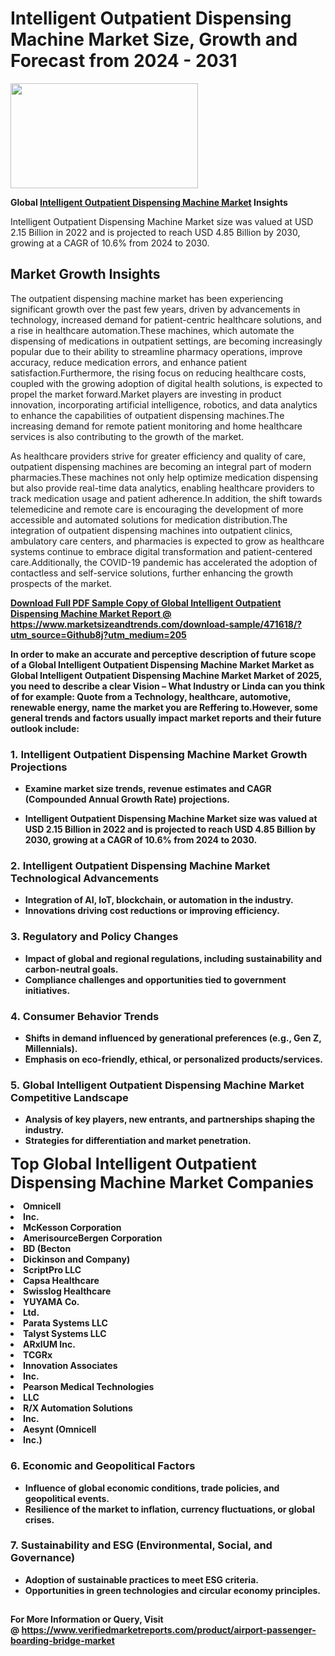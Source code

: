 <H1>Intelligent Outpatient Dispensing Machine Market Size, Growth and Forecast from 2024 - 2031</H1><img class="aligncenter size-medium wp-image-584254" src="https://thirdeyenews.in/wp-content/uploads/2024/09/Global-Market-Research-300x168.jpeg" alt="" width="300" height="168" /><p><strong>Global&nbsp;<a href="https://www.marketsizeandtrends.com/download-sample/471618/?utm_source=Github8j?utm_medium=205">Intelligent Outpatient Dispensing Machine Market</a> Insights</strong></p><p>Intelligent Outpatient Dispensing Machine Market size was valued at USD 2.15 Billion in 2022 and is projected to reach USD 4.85 Billion by 2030, growing at a CAGR of 10.6% from 2024 to 2030.</p><p><h2>Market Growth Insights</h2> <p>The outpatient dispensing machine market has been experiencing significant growth over the past few years, driven by advancements in technology, increased demand for patient-centric healthcare solutions, and a rise in healthcare automation.These machines, which automate the dispensing of medications in outpatient settings, are becoming increasingly popular due to their ability to streamline pharmacy operations, improve accuracy, reduce medication errors, and enhance patient satisfaction.Furthermore, the rising focus on reducing healthcare costs, coupled with the growing adoption of digital health solutions, is expected to propel the market forward.Market players are investing in product innovation, incorporating artificial intelligence, robotics, and data analytics to enhance the capabilities of outpatient dispensing machines.The increasing demand for remote patient monitoring and home healthcare services is also contributing to the growth of the market.</p> <p><strong><a href="#"></a></strong></p> <p>As healthcare providers strive for greater efficiency and quality of care, outpatient dispensing machines are becoming an integral part of modern pharmacies.These machines not only help optimize medication dispensing but also provide real-time data analytics, enabling healthcare providers to track medication usage and patient adherence.In addition, the shift towards telemedicine and remote care is encouraging the development of more accessible and automated solutions for medication distribution.The integration of outpatient dispensing machines into outpatient clinics, ambulatory care centers, and pharmacies is expected to grow as healthcare systems continue to embrace digital transformation and patient-centered care.Additionally, the COVID-19 pandemic has accelerated the adoption of contactless and self-service solutions, further enhancing the growth prospects of the market.</p> <p><strong><a href="#"></p><p><span class=""><strong>Download Full PDF Sample Copy of Global Intelligent Outpatient Dispensing Machine Market Report</strong> @ <a href="https://www.marketsizeandtrends.com/download-sample/471618/?utm_source=Github8j?utm_medium=205" target="_blank">https://www.marketsizeandtrends.com/download-sample/471618/?utm_source=Github8j?utm_medium=205</a></span></p><p>In order to make an accurate and perceptive description of future scope of a Global&nbsp;Intelligent Outpatient Dispensing Machine Market Market as Global&nbsp;Intelligent Outpatient Dispensing Machine Market Market of 2025, you need to describe a clear Vision &ndash; What Industry or Linda can you think of for example: Quote from a Technology, healthcare, automotive, renewable energy, name the market you are Reffering to.However, some general trends and factors usually impact market reports and their future outlook include:</p><h3>1.&nbsp;<strong>Intelligent Outpatient Dispensing Machine Market Growth Projections</strong></h3><ul><li>Examine market size trends, revenue estimates and CAGR (Compounded Annual Growth Rate) projections.</li><li><p>Intelligent Outpatient Dispensing Machine Market size was valued at USD 2.15 Billion in 2022 and is projected to reach USD 4.85 Billion by 2030, growing at a CAGR of 10.6% from 2024 to 2030.</p></li></ul><h3>2.&nbsp;<strong>Intelligent Outpatient Dispensing Machine Market Technological Advancements</strong></h3><ul><li>Integration of AI, IoT, blockchain, or automation in the industry.</li><li>Innovations driving cost reductions or improving efficiency.</li></ul><h3>3.&nbsp;<strong>Regulatory and Policy Changes</strong></h3><ul><li>Impact of global and regional regulations, including sustainability and carbon-neutral goals.</li><li>Compliance challenges and opportunities tied to government initiatives.</li></ul><h3>4.&nbsp;<strong>Consumer Behavior Trends</strong></h3><ul><li>Shifts in demand influenced by generational preferences (e.g., Gen Z, Millennials).</li><li>Emphasis on eco-friendly, ethical, or personalized products/services.</li></ul><h3>5.&nbsp;<strong>Global Intelligent Outpatient Dispensing Machine Market Competitive Landscape</strong></h3><ul><li>Analysis of key players, new entrants, and partnerships shaping the industry.</li><li>Strategies for differentiation and market penetration.</li></ul><p data-pm-slice="1 1 []"><span style="color: inherit; font-family: inherit; font-size: 25px;">Top Global Intelligent Outpatient Dispensing Machine Market Companies</span></p><div class="" data-test-id=""><p><li>Omnicell</li><li> Inc.</li><li> McKesson Corporation</li><li> AmerisourceBergen Corporation</li><li> BD (Becton</li><li> Dickinson and Company)</li><li> ScriptPro LLC</li><li> Capsa Healthcare</li><li> Swisslog Healthcare</li><li> YUYAMA Co.</li><li> Ltd.</li><li> Parata Systems LLC</li><li> Talyst Systems LLC</li><li> ARxIUM Inc.</li><li> TCGRx</li><li> Innovation Associates</li><li> Inc.</li><li> Pearson Medical Technologies</li><li> LLC</li><li> R/X Automation Solutions</li><li> Inc.</li><li> Aesynt (Omnicell</li><li> Inc.)</li></p></div><h3>6.&nbsp;<strong>Economic and Geopolitical Factors</strong></h3><ul><li>Influence of global economic conditions, trade policies, and geopolitical events.</li><li>Resilience of the market to inflation, currency fluctuations, or global crises.</li></ul><h3>7.&nbsp;<strong>Sustainability and ESG (Environmental, Social, and Governance)</strong></h3><ul><li>Adoption of sustainable practices to meet ESG criteria.</li><li>Opportunities in green technologies and circular economy principles.</li></ul><h2><strong style="font-size: 14px;">For More Information or Query, Visit @&nbsp;</strong><a style="background-color: #ffffff; font-size: 14px;" href="https://www.marketsizeandtrends.com/report/intelligent-outpatient-dispensing-machine-market/" target="_blank">https://www.verifiedmarketreports.com/product/airport-passenger-boarding-bridge-market</a></h2>